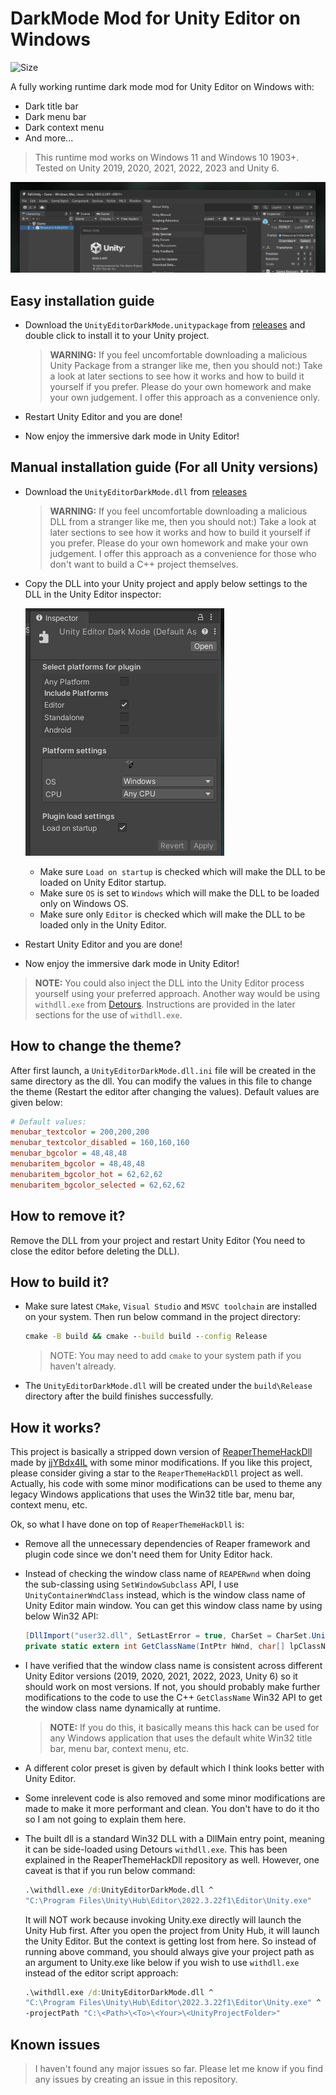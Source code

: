 # DarkMode Mod for Unity Editor on Windows
 <a style="text-decoration:none" href="https://github.com/0x7c13/UnityEditor-DarkMode/actions/workflows/ci.yml"><img src="https://img.shields.io/github/actions/workflow/status/0x7c13/UnityEditor-DarkMode/ci.yml" alt="Size" /></a> 

A fully working runtime dark mode mod for Unity Editor on Windows with:
- Dark title bar
- Dark menu bar
- Dark context menu
- And more...

> This runtime mod works on Windows 11 and Windows 10 1903+. Tested on Unity 2019, 2020, 2021, 2022, 2023 and Unity 6.

![Screenshot](screenshot.png?raw=true)

## Easy installation guide
- Download the `UnityEditorDarkMode.unitypackage` from [releases](https://github.com/0x7c13/UnityEditor-DarkMode/releases) and double click to install it to your Unity project.

  > **WARNING:** If you feel uncomfortable downloading a malicious Unity Package from a stranger like me, then you should not:) Take a look at later sections to see how it works and how to build it yourself if you prefer. Please do your own homework and make your own judgement. I offer this approach as a convenience only.
- Restart Unity Editor and you are done!
- Now enjoy the immersive dark mode in Unity Editor!

## Manual installation guide (For all Unity versions)
- Download the `UnityEditorDarkMode.dll` from [releases](https://github.com/0x7c13/UnityEditor-DarkMode/releases)

  > **WARNING:** If you feel uncomfortable downloading a malicious DLL from a stranger like me, then you should not:) Take a look at later sections to see how it works and how to build it yourself if you prefer. Please do your own homework and make your own judgement. I offer this approach as a convenience for those who don't want to build a C++ project themselves.
- Copy the DLL into your Unity project and apply below settings to the DLL in the Unity Editor inspector:

    ![dll-setting](screenshot-dll-setting.png?raw=true)
    
  - Make sure `Load on startup` is checked which will make the DLL to be loaded on Unity Editor startup.
  - Make sure `OS` is set to `Windows` which will make the DLL to be loaded only on Windows OS.
  - Make sure only `Editor` is checked which will make the DLL to be loaded only in the Unity Editor.

- Restart Unity Editor and you are done!
- Now enjoy the immersive dark mode in Unity Editor!

> **NOTE:** You could also inject the DLL into the Unity Editor process yourself using your preferred approach. Another way would be using `withdll.exe` from [Detours](https://github.com/microsoft/Detours). Instructions are provided in the later sections for the use of `withdll.exe`.

## How to change the theme?
After first launch, a `UnityEditorDarkMode.dll.ini` file will be created in the same directory as the dll. You can modify the values in this file to change the theme (Restart the editor after changing the values). Default values are given below:
```ini
# Default values:
menubar_textcolor = 200,200,200
menubar_textcolor_disabled = 160,160,160
menubar_bgcolor = 48,48,48
menubaritem_bgcolor = 48,48,48
menubaritem_bgcolor_hot = 62,62,62
menubaritem_bgcolor_selected = 62,62,62
```

## How to remove it?
Remove the DLL from your project and restart Unity Editor (You need to close the editor before deleting the DLL).

## How to build it?
- Make sure latest `CMake`, `Visual Studio` and `MSVC toolchain` are installed on your system. Then run below command in the project directory:

    ```cmd
    cmake -B build && cmake --build build --config Release
    ```
    > NOTE: You may need to add `cmake` to your system path if you haven't already.

- The `UnityEditorDarkMode.dll` will be created under the `build\Release` directory after the build finishes successfully.

## How it works?
This project is basically a stripped down version of [ReaperThemeHackDll](https://github.com/jjYBdx4IL/ReaperThemeHackDll) made by [jjYBdx4IL](https://github.com/jjYBdx4IL) with some minor modifications. If you like this project, please consider giving a star to the `ReaperThemeHackDll` project as well. Actually, his code with some minor modifications can be used to theme any legacy Windows applications that uses the Win32 title bar, menu bar, context menu, etc.

Ok, so what I have done on top of `ReaperThemeHackDll` is:
- Remove all the unnecessary dependencies of Reaper framework and plugin code since we don't need them for Unity Editor hack.
- Instead of checking the window class name of `REAPERwnd` when doing the sub-classing using `SetWindowSubclass` API, I use `UnityContainerWndClass` instead, which is the window class name of Unity Editor main window. You can get this window class name by using below Win32 API:
    ```C#
    [DllImport("user32.dll", SetLastError = true, CharSet = CharSet.Unicode)]
    private static extern int GetClassName(IntPtr hWnd, char[] lpClassName, int nMaxCount);
    ```
- I have verified that the window class name is consistent across different Unity Editor versions (2019, 2020, 2021, 2022, 2023, Unity 6) so it should work on most versions. If not, you should probably make further modifications to the code to use the C++ `GetClassName` Win32 API to get the window class name dynamically at runtime.

  > **NOTE:** If you do this, it basically means this hack can be used for any Windows application that uses the default white Win32 title bar, menu bar, context menu, etc.
- A different color preset is given by default which I think looks better with Unity Editor.
- Some inrelevent code is also removed and some minor modifications are made to make it more performant and clean. You don't have to do it tho so I am not going to explain them here.
- The built dll is a standard Win32 DLL with a DllMain entry point, meaning it can be side-loaded using Detours `withdll.exe`. This has been explained in the ReaperThemeHackDll repository as well. However, one caveat is that if you run below command:
    ```cmd
    .\withdll.exe /d:UnityEditorDarkMode.dll ^
    "C:\Program Files\Unity\Hub\Editor\2022.3.22f1\Editor\Unity.exe"
    ```
    It will NOT work because invoking Unity.exe directly will launch the Unity Hub first. After you open the project from Unity Hub, it will launch the Unity Editor. But the context is getting lost from here. So instead of running above command, you should always give your project path as an argument to Unity.exe like below if you wish to use `withdll.exe` instead of the editor script approach:
    ```cmd
    .\withdll.exe /d:UnityEditorDarkMode.dll ^
    "C:\Program Files\Unity\Hub\Editor\2022.3.22f1\Editor\Unity.exe" ^
    -projectPath "C:\<Path>\<To>\<Your>\<UnityProjectFolder>"
    ```

## Known issues
> I haven't found any major issues so far. Please let me know if you find any issues by creating an issue in this repository. 
